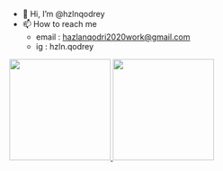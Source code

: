 - 👋 Hi, I’m @hzlnqodrey
- 📫 How to reach me 
    + email  : hazlanqodri2020work@gmail.com
    + ig     : hzln.qodrey

<p align="left">
<a href="https://github.com/hzlnqodrey">
  <img height="180em" src="https://github-readme-stats-eight-theta.vercel.app/api?username=hzlnqodrey&show_icons=true&theme=algolia&include_all_commits=true&count_private=true"/>
  <img height="180em" src="https://github-readme-stats-eight-theta.vercel.app/api/top-langs/?username=hzlnqodrey&layout=compact&langs_count=8&theme=algolia"/>
</a>
</p>
<!---
hzlnqodrey/hzlnqodrey is a ✨ special ✨ repository because its `README.md` (this file) appears on your GitHub profile.
You can click the Preview link to take a look at your changes.
--->
